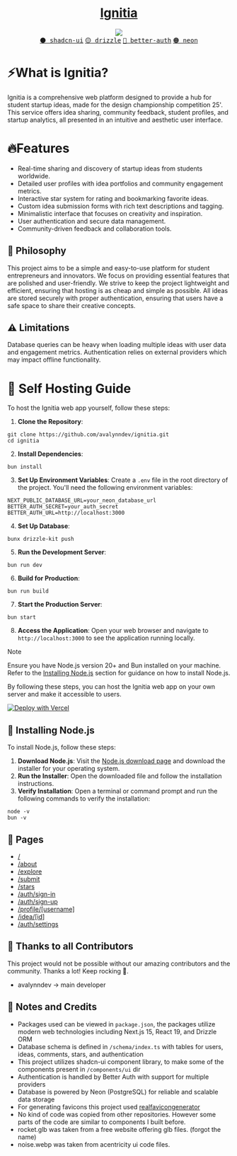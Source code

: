 <center> <h1 align="center"><a href="https://ignitia-website.vercel.app/"> Ignitia</a> </h1></center>
<p align="center">
<img src="https://skillicons.dev/icons?i=react,nextjs,tailwind,ts" />
<br/>
<a href=""><kbd>⚫️ shadcn-ui</kbd></a> <a href=""><kbd>🟡 drizzle</kbd></a> <a href=""><kbd>🔵 better-auth</kbd></a> <a href=""><kbd>🟠 neon</kbd></a>
</p>

# ⚡What is Ignitia?

Ignitia is a comprehensive web platform designed to provide a hub for student startup ideas, made for the design championship competition 25'.
This service offers idea sharing, community feedback, student profiles, and startup analytics, all presented in an intuitive and aesthetic user interface.

# 🔥Features

- Real-time sharing and discovery of startup ideas from students worldwide.
- Detailed user profiles with idea portfolios and community engagement metrics.
- Interactive star system for rating and bookmarking favorite ideas.
- Custom idea submission forms with rich text descriptions and tagging.
- Minimalistic interface that focuses on creativity and inspiration.
- User authentication and secure data management.
- Community-driven feedback and collaboration tools.

## 🍄 Philosophy

This project aims to be a simple and easy-to-use platform for student entrepreneurs and innovators. We focus on providing essential features that are polished and user-friendly.
We strive to keep the project lightweight and efficient, ensuring that hosting is as cheap and simple as possible.
All ideas are stored securely with proper authentication, ensuring that users have a safe space to share their creative concepts.

## ⚠️ Limitations

Database queries can be heavy when loading multiple ideas with user data and engagement metrics.
Authentication relies on external providers which may impact offline functionality.

# 🧬 Self Hosting Guide

To host the Ignitia web app yourself, follow these steps:

1. **Clone the Repository**:

```
git clone https://github.com/avalynndev/ignitia.git
cd ignitia
```

2. **Install Dependencies**:

```
bun install
```

3. **Set Up Environment Variables**:
   Create a `.env` file in the root directory of the project. You'll need the following environment variables:

```
NEXT_PUBLIC_DATABASE_URL=your_neon_database_url
BETTER_AUTH_SECRET=your_auth_secret
BETTER_AUTH_URL=http://localhost:3000
```

4. **Set Up Database**:

```
bunx drizzle-kit push
```

5. **Run the Development Server**:

```
bun run dev
```

6. **Build for Production**:

```
bun run build
```

7. **Start the Production Server**:

```
bun start
```

8. **Access the Application**:
   Open your web browser and navigate to `http://localhost:3000` to see the application running locally.

> [!NOTE]
> Ensure you have Node.js version 20+ and Bun installed on your machine. Refer to the [Installing Node.js](#installing-nodejs) section for guidance on how to install Node.js.

By following these steps, you can host the Ignitia web app on your own server and make it accessible to users.

[![Deploy with Vercel](https://vercel.com/button)](https://vercel.com/new/clone?repository-url=https%3A%2F%2Fgithub.com%2Favalynndev%2Fignitia)

## 🥔 Installing Node.js

To install Node.js, follow these steps:

1. **Download Node.js**: Visit the [Node.js download page](https://nodejs.org/) and download the installer for your operating system.
2. **Run the Installer**: Open the downloaded file and follow the installation instructions.
3. **Verify Installation**: Open a terminal or command prompt and run the following commands to verify the installation:

```
node -v
bun -v
```

## 📄 Pages

- [/](https://ignitia-website.vercel.app/)
- [/about](https://ignitia-website.vercel.app/about)
- [/explore](https://ignitia-website.vercel.app/explore)
- [/submit](https://ignitia-website.vercel.app/submit)
- [/stars](https://ignitia-website.vercel.app/stars)
- [/auth/sign-in](https://ignitia-website.vercel.app/auth/sign-in)
- [/auth/sign-up](https://ignitia-website.vercel.app/auth/sign-up)
- [/profile/[username]](https://ignitia-website.vercel.app/profile)
- [/idea/[id]](https://ignitia-website.vercel.app/idea)
- [/auth/settings](https://ignitia-website.vercel.app/account/settings)

## 🤝 Thanks to all Contributors

This project would not be possible without our amazing contributors and the community. Thanks a lot! Keep rocking 🍻.

- avalynndev -> main developer

## 📝 Notes and Credits

- Packages used can be viewed in `package.json`, the packages utilize modern web technologies including Next.js 15, React 19, and Drizzle ORM
- Database schema is defined in `/schema/index.ts` with tables for users, ideas, comments, stars, and authentication
- This project utilizes shadcn-ui component library, to make some of the components present in `/components/ui` dir
- Authentication is handled by Better Auth with support for multiple providers
- Database is powered by Neon (PostgreSQL) for reliable and scalable data storage
- For generating favicons this project used [realfavicongenerator](https://realfavicongenerator.net/)
- No kind of code was copied from other repositories. However some parts of the code are similar to components I built before.
- rocket.glb was taken from a free website offering glb files. (forgot the name)
- noise.webp was taken from acentricity ui code files.